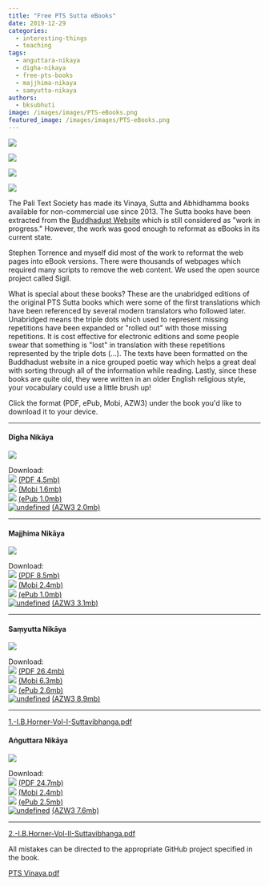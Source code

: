```yaml
---
title: "Free PTS Sutta eBooks"
date: 2019-12-29
categories: 
  - interesting-things
  - teaching
tags: 
  - anguttara-nikaya
  - digha-nikaya
  - free-pts-books
  - majjhima-nikaya
  - samyutta-nikaya
authors: 
  - bksubhuti
image: /images/images/PTS-eBooks.png
featured_image: /images/images/PTS-eBooks.png
---
```


![](/images/DN-cover.png)

![](/images/MN-cover.png)

![](/images/SN-cover.png)

![](/images/AN-cover.png)

The Pali Text Society has made its Vinaya, Sutta and Abhidhamma books available for non-commercial use since 2013. The Sutta books have been extracted from the [Buddhadust Website](http://buddhadust.net/backmatter/indexes/sutta/sutta_toc.htm) which is still considered as "work in progress." However, the work was good enough to reformat as eBooks in its current state.

Stephen Torrence and myself did most of the work to reformat the web pages into eBook versions. There were thousands of webpages which required many scripts to remove the web content. We used the open source project called Sigil.

What is special about these books? These are the unabridged editions of the original PTS Sutta books which were some of the first translations which have been referenced by several modern translators who followed later. Unabridged means the triple dots which used to represent missing repetitions have been expanded or "rolled out" with those missing repetitions. It is cost effective for electronic editions and some people swear that something is "lost" in translation with these repetitions represented by the triple dots (...). The texts have been formatted on the Buddhadust website in a nice grouped poetic way which helps a great deal with sorting through all of the information while reading. Lastly, since these books are quite old, they were written in an older English religious style, your vocabulary could use a little brush up!

Click the format (PDF, ePub, Mobi, AZW3) under the book you'd like to download it to your device.

* * *

#### Dīgha Nikāya

![](/images/DN-cover-e1577619753915.png)  
  
Download:  
[![](/images/pdficon.jpeg)](assets/dn-pts-v1.2.pdf) [(PDF 4.5mb)](assets/dn-pts-v1.2.pdf)  
[![](/images/mobi-icon.png)](https://github.com/bksubhuti/buddhadust/blob/master/pts-ebooks/dn/builds/v1.2_2020-07-28/dn-pts-v1.2.mobi) [(Mobi 1.6mb)](https://github.com/bksubhuti/buddhadust/blob/master/pts-ebooks/dn/builds/v1.2_2020-07-28/dn-pts-v1.2.mobi)  
[![](/images/epub.png)](https://github.com/bksubhuti/buddhadust/blob/master/pts-ebooks/dn/builds/v1.2_2020-07-28/dn-pts-v1.2.epub) [(ePub 1.0mb)](https://github.com/bksubhuti/buddhadust/blob/master/pts-ebooks/dn/builds/v1.2_2020-07-28/dn-pts-v1.2.epub)  
[![undefined](/images/azw3-30.jpg)](https://github.com/bksubhuti/buddhadust/blob/master/pts-ebooks/dn/builds/v1.2_2020-07-28/dn-pts-v1.2.azw3) [(AZW3 2.0mb)](https://github.com/bksubhuti/buddhadust/blob/master/pts-ebooks/dn/builds/v1.2_2020-07-28/dn-pts-v1.2.azw3)

* * *

#### Majjhima Nikāya

![](/images/MN-cover.png)  
  
Download:  
[![](/images/pdficon.jpeg)](assets/mn-pts-v1.2.pdf) [(PDF 8.5mb)](assets/mn-pts-v1.2.pdf)  
[![](/images/mobi-icon.png)](https://github.com/bksubhuti/buddhadust/blob/master/pts-ebooks/mn/builds/v1.2_2020-07-28/mn-pts-v1.2.mobi) [(Mobi 2.4mb)](https://github.com/bksubhuti/buddhadust/blob/master/pts-ebooks/mn/builds/v1.2_2020-07-28/mn-pts-v1.2.mobi)  
[![](/images/epub.png)](https://github.com/bksubhuti/buddhadust/blob/master/pts-ebooks/mn/builds/v1.2_2020-07-28/mn-pts-v1.2.epub) [(ePub 1.0mb)](https://github.com/bksubhuti/buddhadust/blob/master/pts-ebooks/mn/builds/v1.2_2020-07-28/mn-pts-v1.2.epub)  
[![undefined](/images/azw3-30.jpg)](https://github.com/bksubhuti/buddhadust/blob/master/pts-ebooks/mn/builds/v1.2_2020-07-28/mn-pts-v1.2.azw3) [(AZW3 3.1mb)](https://github.com/bksubhuti/buddhadust/blob/master/pts-ebooks/mn/builds/v1.2_2020-07-28/mn-pts-v1.2.azw3)

* * *

#### Saṃyutta Nikāya

![](/images/SN-cover.png)  
  
Download:  
[![](/images/pdficon.jpeg)](assets/sn-pts-v1.0.pdf) [(PDF 26.4mb)](assets/sn-pts-v1.0.pdf)  
[![](/images/mobi-icon.png)](https://github.com/bksubhuti/buddhadust/raw/master/pts-ebooks/sn/builds/v1.0_2019-11-03/sn-pts-v1.0.mobi) [(Mobi 6.3mb)](https://github.com/bksubhuti/buddhadust/raw/master/pts-ebooks/sn/builds/v1.0_2019-11-03/sn-pts-v1.0.mobi)  
[![](/images/epub.png)](https://github.com/bksubhuti/buddhadust/raw/master/pts-ebooks/sn/builds/v1.0_2019-11-03/sn-pts-v1.0.epub) [(ePub 2.6mb)](https://github.com/bksubhuti/buddhadust/raw/master/pts-ebooks/sn/builds/v1.0_2019-11-03/sn-pts-v1.0.epub)  
[![undefined](/images/azw3-30.jpg)](https://github.com/bksubhuti/buddhadust/raw/master/pts-ebooks/sn/builds/v1.0_2019-11-03/sn-pts-v1.0.azw3) [(AZW3 8.9mb)](https://github.com/bksubhuti/buddhadust/raw/master/pts-ebooks/sn/builds/v1.0_2019-11-03/sn-pts-v1.0.azw3)

* * *

[1.-I.B.Horner-Vol-I-Suttavibhanga.pdf](assets/1.-I.B.Horner-Vol-I-Suttavibhanga.pdf)

#### Aṅguttara Nikāya

![](/images/AN-cover.png)  
  
Download:  
[![](/images/pdficon.jpeg)](assets/an-pts_v1.1.pdf) [(PDF 24.7mb)](assets/an-pts_v1.1.pdf)  
[![](/images/mobi-icon.png)](https://github.com/bksubhuti/buddhadust/raw/master/pts-ebooks/an/builds/v1.1_2019-11-04/an-pts_v1.1.mobi) [(Mobi 2.4mb)](https://github.com/bksubhuti/buddhadust/raw/master/pts-ebooks/an/builds/v1.1_2019-11-04/an-pts_v1.1.mobi)  
[![](/images/epub.png)](https://github.com/bksubhuti/buddhadust/raw/master/pts-ebooks/an/builds/v1.1_2019-11-04/an-pts_v1.1.epub) [(ePub 2.5mb)](https://github.com/bksubhuti/buddhadust/raw/master/pts-ebooks/an/builds/v1.1_2019-11-04/an-pts_v1.1.epub)  
[![undefined](/images/azw3-30.jpg)](https://github.com/bksubhuti/buddhadust/raw/master/pts-ebooks/an/builds/v1.1_2019-11-04/an-pts_v1.1.azw3) [(AZW3 7.6mb)](https://github.com/bksubhuti/buddhadust/raw/master/pts-ebooks/an/builds/v1.1_2019-11-04/an-pts_v1.1.azw3)

* * *

[2.-I.B.Horner-Vol-II-Suttavibhanga.pdf](assets/2.-I.B.Horner-Vol-II-Suttavibhanga.pdf)

All mistakes can be directed to the appropriate GitHub project specified in the book.

[PTS Vinaya.pdf](assets/bd.pdf)